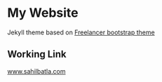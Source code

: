 My Website  
=========================

Jekyll theme based on [Freelancer bootstrap theme ](http://startbootstrap.com/template-overviews/freelancer/)

## Working Link

www.sahilbatla.com
